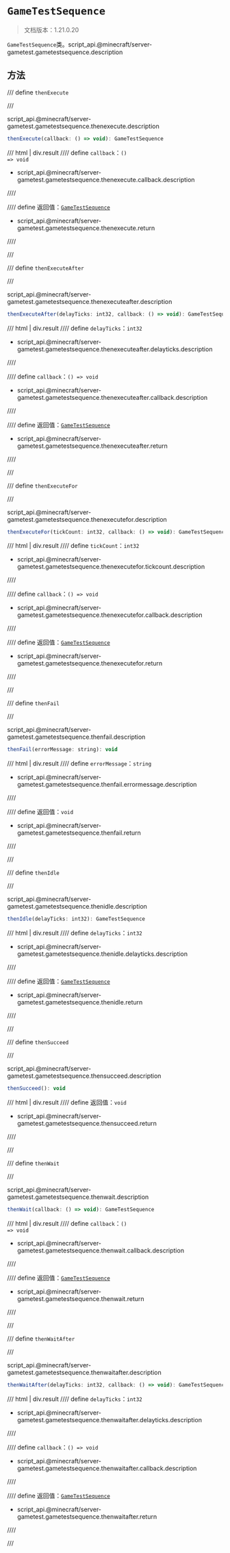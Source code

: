 # `GameTestSequence`

> 文档版本：1.21.0.20

`GameTestSequence`类。script_api.@minecraft/server-gametest.gametestsequence.description

## 方法

/// define
`thenExecute`


///

script_api.@minecraft/server-gametest.gametestsequence.thenexecute.description

```js
thenExecute(callback: () => void): GameTestSequence
```

/// html | div.result
//// define
`callback`：<code>() =&gt; void</code>

- script_api.@minecraft/server-gametest.gametestsequence.thenexecute.callback.description


////

//// define
返回值：[`GameTestSequence`](./gametestsequence.md)

- script_api.@minecraft/server-gametest.gametestsequence.thenexecute.return


////

///


/// define
`thenExecuteAfter`


///

script_api.@minecraft/server-gametest.gametestsequence.thenexecuteafter.description

```js
thenExecuteAfter(delayTicks: int32, callback: () => void): GameTestSequence
```

/// html | div.result
//// define
`delayTicks`：`int32`

- script_api.@minecraft/server-gametest.gametestsequence.thenexecuteafter.delayticks.description


////

//// define
`callback`：<code>() =&gt; void</code>

- script_api.@minecraft/server-gametest.gametestsequence.thenexecuteafter.callback.description


////

//// define
返回值：[`GameTestSequence`](./gametestsequence.md)

- script_api.@minecraft/server-gametest.gametestsequence.thenexecuteafter.return


////

///


/// define
`thenExecuteFor`


///

script_api.@minecraft/server-gametest.gametestsequence.thenexecutefor.description

```js
thenExecuteFor(tickCount: int32, callback: () => void): GameTestSequence
```

/// html | div.result
//// define
`tickCount`：`int32`

- script_api.@minecraft/server-gametest.gametestsequence.thenexecutefor.tickcount.description


////

//// define
`callback`：<code>() =&gt; void</code>

- script_api.@minecraft/server-gametest.gametestsequence.thenexecutefor.callback.description


////

//// define
返回值：[`GameTestSequence`](./gametestsequence.md)

- script_api.@minecraft/server-gametest.gametestsequence.thenexecutefor.return


////

///


/// define
`thenFail`


///

script_api.@minecraft/server-gametest.gametestsequence.thenfail.description

```js
thenFail(errorMessage: string): void
```

/// html | div.result
//// define
`errorMessage`：`string`

- script_api.@minecraft/server-gametest.gametestsequence.thenfail.errormessage.description


////

//// define
返回值：`void`

- script_api.@minecraft/server-gametest.gametestsequence.thenfail.return


////

///


/// define
`thenIdle`


///

script_api.@minecraft/server-gametest.gametestsequence.thenidle.description

```js
thenIdle(delayTicks: int32): GameTestSequence
```

/// html | div.result
//// define
`delayTicks`：`int32`

- script_api.@minecraft/server-gametest.gametestsequence.thenidle.delayticks.description


////

//// define
返回值：[`GameTestSequence`](./gametestsequence.md)

- script_api.@minecraft/server-gametest.gametestsequence.thenidle.return


////

///


/// define
`thenSucceed`


///

script_api.@minecraft/server-gametest.gametestsequence.thensucceed.description

```js
thenSucceed(): void
```

/// html | div.result
//// define
返回值：`void`

- script_api.@minecraft/server-gametest.gametestsequence.thensucceed.return


////

///


/// define
`thenWait`


///

script_api.@minecraft/server-gametest.gametestsequence.thenwait.description

```js
thenWait(callback: () => void): GameTestSequence
```

/// html | div.result
//// define
`callback`：<code>() =&gt; void</code>

- script_api.@minecraft/server-gametest.gametestsequence.thenwait.callback.description


////

//// define
返回值：[`GameTestSequence`](./gametestsequence.md)

- script_api.@minecraft/server-gametest.gametestsequence.thenwait.return


////

///


/// define
`thenWaitAfter`


///

script_api.@minecraft/server-gametest.gametestsequence.thenwaitafter.description

```js
thenWaitAfter(delayTicks: int32, callback: () => void): GameTestSequence
```

/// html | div.result
//// define
`delayTicks`：`int32`

- script_api.@minecraft/server-gametest.gametestsequence.thenwaitafter.delayticks.description


////

//// define
`callback`：<code>() =&gt; void</code>

- script_api.@minecraft/server-gametest.gametestsequence.thenwaitafter.callback.description


////

//// define
返回值：[`GameTestSequence`](./gametestsequence.md)

- script_api.@minecraft/server-gametest.gametestsequence.thenwaitafter.return


////

///

